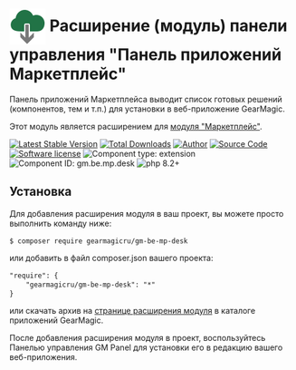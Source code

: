 # <img src="https://raw.githubusercontent.com/gearmagicru/gm-be-mp-desk/refs/heads/master/assets/images/icon.svg" width="64px" height="64px" align="absmiddle"> Расширение (модуль) панели управления "Панель приложений Маркетплейс"

Панель приложений Маркетплейса выводит список готовых решений (компонентов, тем и т.п.) для установки в веб-приложение GearMagic.

Этот модуль является расширением для [модуля "Маркетплейс"](https://github.com/gearmagicru/gm-be-mp).

[![Latest Stable Version](https://img.shields.io/packagist/v/gearmagicru/gm-be-mp-desk.svg)](https://packagist.org/packages/gearmagicru/gm-be-mp-desk)
[![Total Downloads](https://img.shields.io/packagist/dt/gearmagicru/gm-be-mp-desk.svg)](https://packagist.org/packages/gearmagicru/gm-be-mp-desk)
[![Author](https://img.shields.io/badge/author-anton.tivonenko@gmail.com-blue.svg)](mailto:anton.tivonenko@gmail.com)
[![Source Code](https://img.shields.io/badge/source-gearmagicru/gm--be--mp--desk-blue.svg)](https://github.com/gearmagicru/gm-be-mp-desk)
[![Software license](https://img.shields.io/badge/license-MIT-brightgreen.svg)](https://github.com/gearmagicru/gm-be-mp-desk/blob/master/LICENSE)
![Component type: extension](https://img.shields.io/badge/component%20type-extension-green.svg)
![Component ID: gm.be.mp.desk](https://img.shields.io/badge/component%20id-gm.be.mp.desk-green.svg)
![php 8.2+](https://img.shields.io/badge/php-min%208.2-red.svg)

## Установка

Для добавления расширения модуля в ваш проект, вы можете просто выполнить команду ниже:

```
$ composer require gearmagicru/gm-be-mp-desk
```

или добавить в файл composer.json вашего проекта:
```
"require": {
    "gearmagicru/gm-be-mp-desk": "*"
}
```
или скачать архив на [странице расширения модуля](https://apps.gearmagic.ru/component/gm-be-mp-desk) в каталоге приложений GearMagic.

После добавления расширения модуля в проект, воспользуйтесь Панелью управления GM Panel для установки его в редакцию вашего веб-приложения.

